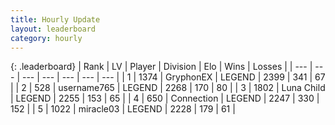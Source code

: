 ```yaml
---
title: Hourly Update
layout: leaderboard
category: hourly
---
```


{: .leaderboard}
| Rank | LV | Player | Division | Elo | Wins | Losses |
| --- | --- | --- | --- | --- | --- | --- |
| <span data-change="0">1</span> | 1374 | <span title="ID: 315148">GryphonEX</span> | LEGEND | <span data-change="6">2399</span> | <span data-change="3">341</span> | <span data-change="0">67</span> |
| <span data-change="0">2</span> | 528 | <span title="ID: 188640">username765</span> | LEGEND | <span data-change="0">2268</span> | <span data-change="0">170</span> | <span data-change="0">80</span> |
| <span data-change="0">3</span> | 1802 | <span title="ID: 164871">Luna Child</span> | LEGEND | <span data-change="0">2255</span> | <span data-change="0">153</span> | <span data-change="0">65</span> |
| <span data-change="0">4</span> | 650 | <span title="ID: 539711">Connection</span> | LEGEND | <span data-change="0">2247</span> | <span data-change="0">330</span> | <span data-change="0">152</span> |
| <span data-change="0">5</span> | 1022 | <span title="ID: 416373">miracle03</span> | LEGEND | <span data-change="0">2228</span> | <span data-change="0">179</span> | <span data-change="0">61</span> |